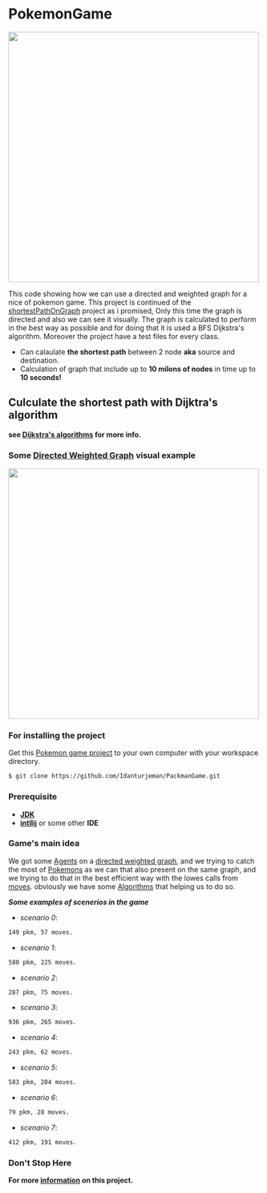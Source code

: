 # PokemonGame

<img src = "https://o.aolcdn.com/images/dims?quality=95&image_uri=https%3A%2F%2Fs.yimg.com%2Fuu%2Fapi%2Fres%2F1.2%2Ft_lP6tcQ0CJbJTeV8mrV2g--%7EB%2FaD00OTA7dz05ODA7YXBwaWQ9eXRhY2h5b24-%2Fhttps%3A%2F%2Fo.aolcdn.com%2Fhss%2Fstorage%2Fmidas%2F6623d5a6ae583f81ee3515b6b3615c7f%2F204855766%2Flandscape-1456483171-pokemon2.jpg&client=amp-blogside-v2&signature=174e15e69478ef59a7371b8f5adf5727a4c321e6" width="500" >

This code showing how we can use a directed and weighted graph for a nice of pokemon game.
This project is continued of the [shortestPathOnGraph](https://github.com/Idanturjeman/ShortedPathOnGraph) project as i promised, 
Only this time the graph is directed and also we can see it visually.
The graph is calculated to perform in the best way as possible and for doing that it is used a BFS Dijkstra's algorithm.
Moreover the project have a test files for every class.

* Can calaulate **the shortest path** between 2 node **aka** source and destination.
* Calculation of graph that include up to **10 milons of nodes** in time up to **10 seconds!**



## Culculate the shortest path with Dijktra's algorithm
**see [Dijkstra's algorithms](https://en.wikipedia.org/wiki/Dijkstra%27s_algorithm) for more info.**

### Some [Directed Weighted Graph](https://github.com/Idanturjeman/PokemonGame/wiki/Directed-Weighted-Graph) visual example

<img src = "https://ucarecdn.com/d624d487-da51-42ad-a520-cc3fb8f253bd/" width="500" >

### For installing the project 
Get this [Pokemon game project](https://github.com/Idanturjeman/PokemonGame) to your own computer with your workspace directory.
```sh
$ git clone https://github.com/Idanturjeman/PackmanGame.git

```

### Prerequisite
* **[JDK](https://www.oracle.com/java/technologies/javase-downloads.html)**
* **[intllij](https://www.jetbrains.com/idea/)** or some other **IDE**

### Game's main idea
We got some [Agents](https://github.com/Idanturjeman/PokemonGame/wiki/Agents) on a [directed weighted graph](https://github.com/Idanturjeman/PokemonGame/wiki/Directed-Weighted-Graph), and we trying to catch the most of [Pokemons](https://github.com/Idanturjeman/PokemonGame/wiki/Pokemons) as we can that also present on the same graph, and we trying to do that in the best efficient way with the lowes calls from [moves](https://github.com/Idanturjeman/PokemonGame/wiki/Move-Data). obviously we have some [Algorithms](https://github.com/Idanturjeman/PokemonGame/wiki/Algorithms) that helping us to do so. 



***Some examples of scenerios in the game***
* *scenario 0*: 
```sh
149 pkm, 57 moves.
```
* *scenario 1*:
```sh
580 pkm, 225 moves.
```
* *scenario 2*:
```sh
287 pkm, 75 moves.
```
* *scenario 3*:
```sh
936 pkm, 265 moves.
```
* *scenario 4*:
```sh
243 pkm, 62 moves.
```
* *scenario 5*:
```sh
583 pkm, 204 moves.
```
* *scenario 6*:
```sh
79 pkm, 28 moves.
```
* *scenario 7*:
```sh
412 pkm, 191 moves.
```
### Don't Stop Here

**For more [information](https://github.com/Idanturjeman/PokemonGame/wiki) on this project.**
